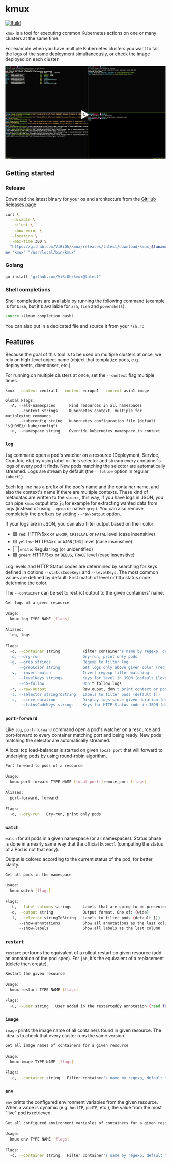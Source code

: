 # kmux

[![Build](https://github.com/ViBiOh/kmux/workflows/Build/badge.svg)](https://github.com/ViBiOh/kmux/actions)

`kmux` is a tool for executing common Kubernetes actions on one or many clusters at the same time.

For example when you have multiple Kubernetes clusters you want to tail the logs of the same deployment simultaneously, or check the image deployed on each cluster.

[![asciicast](asciinema_preview.png)](https://asciinema.org/a/vdYLDWGB7X3v5H5DW9ccnRkg1)

## Getting started

### Release

Download the latest binary for your os and architecture from the [GitHub Releases page](https://github.com/ViBiOh/kmux/releases)

```bash
curl \
  --disable \
  --silent \
  --show-error \
  --location \
  --max-time 300 \
  "https://github.com/ViBiOh/kmux/releases/latest/download/kmux_$(uname -s | tr "[:upper:]" "[:lower:]")_$(uname -m | tr "[:upper:]" "[:lower:]" | sed "s|aarch64|arm64|").tar.gz" | tar -xz "kmux"
mv "kmux" "/usr/local/bin/kmux"
```

### Golang

```bash
go install "github.com/ViBiOh/kmux@latest"
```

### Shell completions

Shell completions are available by running the following command (example is for `bash`, but it's available for `zsh`, `fish` and `powershell`).

```bash
source <(kmux completion bash)
```

You can also put in a dedicated file and source it from your `*sh.rc`

## Features

Because the goal of this tool is to be used on multiple clusters at once, we rely on high-level object name (object that templatize pods, e.g. deployments, daemonset, etc.).

For running on multiple clusters at once, set the `--context` flag multiple times.

```bash
kmux --context central1 --context europe1 --context asia1 image
```

```
Global Flags:
  -A, --all-namespaces      Find resources in all namespaces
      --context strings     Kubernetes context, multiple for mutiplexing commands
      --kubeconfig string   Kubernetes configuration file (default "${HOME}/.kube/config")
  -n, --namespace string    Override kubernetes namespace in context
```

### `log`

`log` command open a pod's watcher on a resource (Deployment, Service, CronJob, etc) by using label or fiels selector and stream every container's logs of every pod it finds. New pods matching the selector are automatically streamed. Logs are stream by default (the `--follow` option in regular `kubectl`).

Each log line has a prefix of the pod's name and the container name, and also the context's name if there are multiple contexts. These kind of metadatas are written to the `stderr`, this way, if you have logs in JSON, you can pipe `kmux` output into `jq` for example for extracting wanted data from logs (instead of using `--grep` or native `grep`). You can also remove completely the prefixes by setting `--raw-output` option.

If your logs are in JSON, you can also filter output based on their color:

- 🟥 `red`: HTTP/5xx or `ERROR`, `CRITICAL` or `FATAL` level (case insensitive)
- 🟨 `yellow`: HTTP/4xx or `WARN[ING]` level (case insensitive)
- ⬜️ `white`: Regular log (or unidentified)
- 🟩 `green`: HTTP/3xx or `DEBUG`, `TRACE` level (case insensitive)

Log levels and HTTP Status codes are determined by searching for keys defined in options `--statusCodeKeys` and `--levelKeys`. The most common values are defined by default. First match of level or http status code determine the color.

The `--container` can be set to restrict output to the given containers' name.

```bash
Get logs of a given resource

Usage:
  kmux log TYPE NAME [flags]

Aliases:
  log, logs

Flags:
  -c, --container string          Filter container's name by regexp, default to all containers
  -d, --dry-run                   Dry-run, print only pods
  -g, --grep strings              Regexp to filter log
      --grepColor string          Get logs only above given color (red > yellow > green)
  -v, --invert-match              Invert regexp filter matching
      --levelKeys strings         Keys for level in JSON (default [level,severity])
      --no-follow                 Don't follow logs
  -r, --raw-output                Raw ouput, don't print context or pod prefixes
  -l, --selector stringToString   Labels to filter pods (default [])
  -s, --since duration            Display logs since given duration (default 1h0m0s)
      --statusCodeKeys strings    Keys for HTTP Status code in JSON (default [status,statusCode,response_code,http_status,OriginStatus])
```

### `port-forward`

Like `log`, `port-forward` command open a pod's watcher on a resource and port-forward to every container matching port and being ready. New pods matching the selector are automatically streamed.

A local tcp load-balancer is started on given `local port` that will forward to underlying pods by using round-robin algorithm.

```bash
Port forward to pods of a resource

Usage:
  kmux port-forward TYPE NAME [local_port:]remote_port [flags]

Aliases:
  port-forward, forward

Flags:
  -d, --dry-run   Dry-run, print only pods
```

### `watch`

`watch` for all pods in a given namespace (or all namespaces). Status phase is done in a nearly same way that the official `kubectl` (computing the status of a Pod is not that easy).

Output is colored according to the current status of the pod, for better clarity.

```bash
Get all pods in the namespace

Usage:
  kmux watch [flags]

Flags:
  -L, --label-columns strings     Labels that are going to be presented as columns
  -o, --output string             Output format. One of: (wide)
  -l, --selector stringToString   Labels to filter pods (default [])
      --show-annotations          Show all annotations as the last column (after labels if both asked)
      --show-labels               Show all labels as the last column
```

### `restart`

`restart` performs the equivalent of a rollout restart on given resource (add an annotation of the pod spec). For `job`, it's the equivalent of a replacement (delete then create).

```bash
Restart the given resource

Usage:
  kmux restart TYPE NAME [flags]

Flags:
  -u, --user string   User added in the restartedBy annotation (read from $KMUX_USER)
```

### `image`

`image` prints the image name of all containers found in given resource. The idea is to check that every cluster runs the same version.

```bash
Get all image names of containers for a given resource

Usage:
  kmux image TYPE NAME [flags]

Flags:
  -c, --container string   Filter container's name by regexp, default to all containers
```

### `env`

`env` prints the configured environment variables from the given resource. When a value is dynamic (e.g. `hostIP`, `podIP`, etc.), the value from the most "live" pod is retrieved.

```bash
Get all configured environment variables of containers for a given resource

Usage:
  kmux env TYPE NAME [flags]

Flags:
  -c, --container string   Filter container's name by regexp, default to all containers
```
